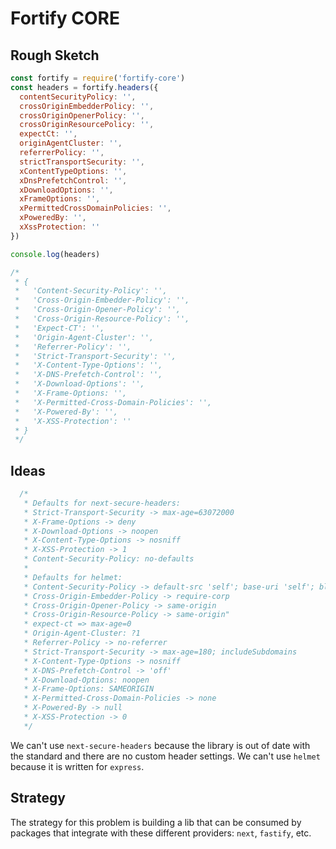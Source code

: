 # Fortify CORE

## Rough Sketch

```javascript
const fortify = require('fortify-core')
const headers = fortify.headers({
  contentSecurityPolicy: '',
  crossOriginEmbedderPolicy: '',
  crossOriginOpenerPolicy: '',
  crossOriginResourcePolicy: '',
  expectCt: '',
  originAgentCluster: '',
  referrerPolicy: '',
  strictTransportSecurity: '',
  xContentTypeOptions: '',
  xDnsPrefetchControl: '',
  xDownloadOptions: '',
  xFrameOptions: '',
  xPermittedCrossDomainPolicies: '',
  xPoweredBy: '',
  xXssProtection: ''
})

console.log(headers)

/*
 * { 
 *   'Content-Security-Policy': '',
 *   'Cross-Origin-Embedder-Policy': '',
 *   'Cross-Origin-Opener-Policy': '',
 *   'Cross-Origin-Resource-Policy': '',
 *   'Expect-CT': '',
 *   'Origin-Agent-Cluster': '',
 *   'Referrer-Policy': '',
 *   'Strict-Transport-Security': '',
 *   'X-Content-Type-Options': '',
 *   'X-DNS-Prefetch-Control': '',
 *   'X-Download-Options': '',
 *   'X-Frame-Options: '',
 *   'X-Permitted-Cross-Domain-Policies': '',
 *   'X-Powered-By': '',
 *   'X-XSS-Protection': ''
 * }
 */
```

## Ideas

```javascript
  /*
   * Defaults for next-secure-headers:
   * Strict-Transport-Security -> max-age=63072000
   * X-Frame-Options -> deny
   * X-Download-Options -> noopen
   * X-Content-Type-Options -> nosniff
   * X-XSS-Protection -> 1
   * Content-Security-Policy: no-defaults
   *
   * Defaults for helmet:
   * Content-Security-Policy -> default-src 'self'; base-uri 'self'; block-all-mixed-content; font-src 'self' https: data:; frame-ancestors 'self'; img-src 'self' data:; object-src 'none'; script-src 'self'; script-src-attr 'none'; style-src 'self' https: 'unsafe-inline'; upgrade-insecure-requests
   * Cross-Origin-Embedder-Policy -> require-corp
   * Cross-Origin-Opener-Policy -> same-origin
   * Cross-Origin-Resource-Policy -> same-origin"
   * expect-ct => max-age=0
   * Origin-Agent-Cluster: ?1
   * Referrer-Policy -> no-referrer
   * Strict-Transport-Security -> max-age=180; includeSubdomains
   * X-Content-Type-Options -> nosniff
   * X-DNS-Prefetch-Control -> 'off'
   * X-Download-Options: noopen
   * X-Frame-Options: SAMEORIGIN
   * X-Permitted-Cross-Domain-Policies -> none
   * X-Powered-By -> null
   * X-XSS-Protection -> 0
   */
```

We can't use `next-secure-headers` because the library is out of date with the standard and there are no custom header settings. We can't use `helmet` because it is written for `express`. 

## Strategy

The strategy for this problem is building a lib that can be consumed by packages that integrate with these different providers: `next`, `fastify`, etc.
